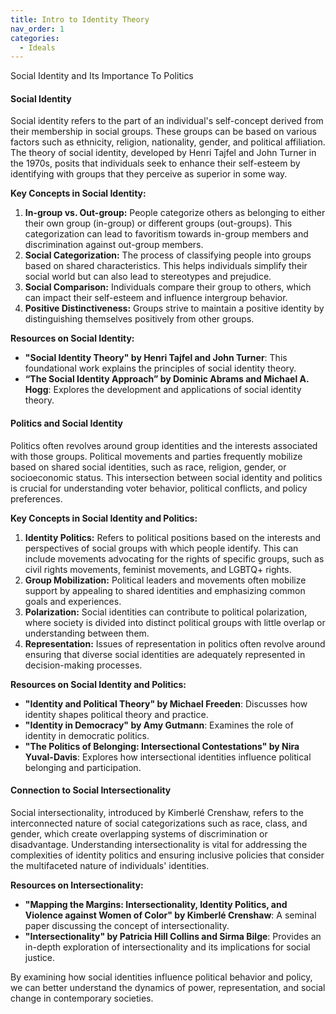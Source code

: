 ```yaml
---
title: Intro to Identity Theory
nav_order: 1
categories:
  - Ideals
---
```


Social Identity and Its Importance To Politics


#### Social Identity

Social identity refers to the part of an individual's self-concept derived from their membership in social groups. These groups can be based on various factors such as ethnicity, religion, nationality, gender, and political affiliation. The theory of social identity, developed by Henri Tajfel and John Turner in the 1970s, posits that individuals seek to enhance their self-esteem by identifying with groups that they perceive as superior in some way.

**Key Concepts in Social Identity:**

1. **In-group vs. Out-group:** People categorize others as belonging to either their own group (in-group) or different groups (out-groups). This categorization can lead to favoritism towards in-group members and discrimination against out-group members.
2. **Social Categorization:** The process of classifying people into groups based on shared characteristics. This helps individuals simplify their social world but can also lead to stereotypes and prejudice.
3. **Social Comparison:** Individuals compare their group to others, which can impact their self-esteem and influence intergroup behavior.
4. **Positive Distinctiveness:** Groups strive to maintain a positive identity by distinguishing themselves positively from other groups.

**Resources on Social Identity:**

- **"Social Identity Theory" by Henri Tajfel and John Turner**: This foundational work explains the principles of social identity theory.
- **“The Social Identity Approach” by Dominic Abrams and Michael A. Hogg**: Explores the development and applications of social identity theory.

#### Politics and Social Identity

Politics often revolves around group identities and the interests associated with those groups. Political movements and parties frequently mobilize based on shared social identities, such as race, religion, gender, or socioeconomic status. This intersection between social identity and politics is crucial for understanding voter behavior, political conflicts, and policy preferences.

**Key Concepts in Social Identity and Politics:**

1. **Identity Politics:** Refers to political positions based on the interests and perspectives of social groups with which people identify. This can include movements advocating for the rights of specific groups, such as civil rights movements, feminist movements, and LGBTQ+ rights.
2. **Group Mobilization:** Political leaders and movements often mobilize support by appealing to shared identities and emphasizing common goals and experiences.
3. **Polarization:** Social identities can contribute to political polarization, where society is divided into distinct political groups with little overlap or understanding between them.
4. **Representation:** Issues of representation in politics often revolve around ensuring that diverse social identities are adequately represented in decision-making processes.

**Resources on Social Identity and Politics:**

- **"Identity and Political Theory" by Michael Freeden**: Discusses how identity shapes political theory and practice.
- **"Identity in Democracy" by Amy Gutmann**: Examines the role of identity in democratic politics.
- **"The Politics of Belonging: Intersectional Contestations" by Nira Yuval-Davis**: Explores how intersectional identities influence political belonging and participation.

#### Connection to Social Intersectionality

Social intersectionality, introduced by Kimberlé Crenshaw, refers to the interconnected nature of social categorizations such as race, class, and gender, which create overlapping systems of discrimination or disadvantage. Understanding intersectionality is vital for addressing the complexities of identity politics and ensuring inclusive policies that consider the multifaceted nature of individuals' identities.

**Resources on Intersectionality:**

- **"Mapping the Margins: Intersectionality, Identity Politics, and Violence against Women of Color" by Kimberlé Crenshaw**: A seminal paper discussing the concept of intersectionality.
- **"Intersectionality" by Patricia Hill Collins and Sirma Bilge**: Provides an in-depth exploration of intersectionality and its implications for social justice.

By examining how social identities influence political behavior and policy, we can better understand the dynamics of power, representation, and social change in contemporary societies.
